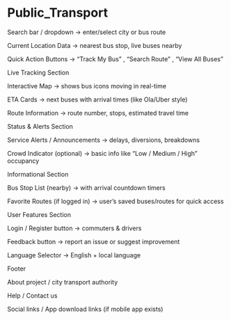 # Public_Transport

Search bar / dropdown → enter/select city or bus route

Current Location Data → nearest bus stop, live buses nearby

Quick Action Buttons → “Track My Bus” , “Search Route” , “View All Buses”

Live Tracking Section

Interactive Map → shows bus icons moving in real-time

ETA Cards → next buses with arrival times (like Ola/Uber style)

Route Information → route number, stops, estimated travel time

Status & Alerts Section

Service Alerts / Announcements → delays, diversions, breakdowns

Crowd Indicator (optional) → basic info like “Low / Medium / High” occupancy

Informational Section

Bus Stop List (nearby) → with arrival countdown timers

Favorite Routes (if logged in) → user’s saved buses/routes for quick access

User Features Section

Login / Register button → commuters & drivers

Feedback button → report an issue or suggest improvement

Language Selector → English + local language

Footer

About project / city transport authority

Help / Contact us

Social links / App download links (if mobile app exists)
